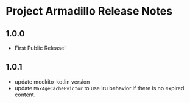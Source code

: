 # Project Armadillo Release Notes

## 1.0.0
* First Public Release!

## 1.0.1
- update mockito-kotlin version
- update `MaxAgeCacheEvictor` to use lru behavior if there is no expired content.

